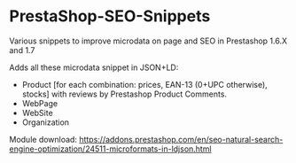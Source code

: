 # PrestaShop-SEO-Snippets
Various snippets to improve microdata on page and SEO in Prestashop 1.6.X and 1.7


Adds all these microdata snippet in JSON+LD:
- Product [for each combination: prices, EAN-13 (0+UPC otherwise), stocks] with reviews by Prestashop Product Comments.
- WebPage
- WebSite
- Organization

Module download: https://addons.prestashop.com/en/seo-natural-search-engine-optimization/24511-microformats-in-ldjson.html
